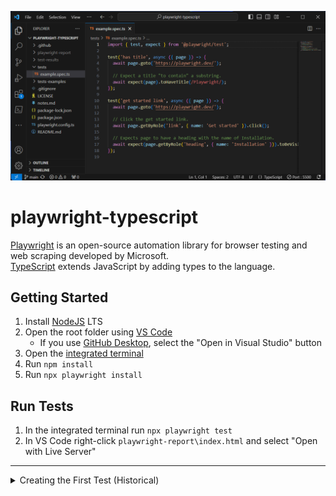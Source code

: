 ![Playwright TypeScript](/playwright-typescript.png)

# playwright-typescript
[Playwright](https://playwright.dev/) is an open-source automation library for browser testing and web scraping developed by Microsoft.
</br>
[TypeScript](https://www.typescriptlang.org/) extends JavaScript by adding types to the language.

## Getting Started
1. Install [NodeJS](https://nodejs.org/en/) LTS
1. Open the root folder using [VS Code](https://code.visualstudio.com/)
   * If you use [GitHub Desktop](https://desktop.github.com/), select the "Open in Visual Studio" button
1. Open the [integrated terminal](https://code.visualstudio.com/docs/editor/integrated-terminal)
1. Run `npm install`
1. Run `npx playwright install`
  
## Run Tests
1. In the integrated terminal run `npx playwright test`
1. In VS Code right-click `playwright-report\index.html` and select "Open with Live Server"

----

<details>

<summary>Creating the First Test (Historical)</summary>

1. Run `npm init playwright@latest` to install the latest version of Playwright
   - Enter `y` if prompted.
1. Select "TypeScript" when prompted
1. Press [Enter] to use the default location, "tests"
1. Press [Y] to add GitHub Actions
1. Press [Y] to add Playwright browsers
   - This can be done later by running `npx playwright install`

</details>
